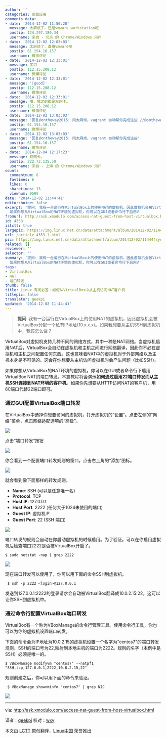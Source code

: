 ```yaml
---
author: ''
categories: 桌面应用
comments_data:
- date: '2014-12-02 11:50:20'
  message: 太麻烦了，还是vmware workstation吧
  postip: 124.207.180.34
  username: 来自 - 北京 的 Chrome/Windows 用户
- date: '2014-12-02 12:03:03'
  message: 太麻烦了，直接vmware吧
  postip: 61.154.16.157
  username: 微博评论
- date: '2014-12-02 12:33:01'
  message: 学习
  postip: 112.15.208.12
  username: 微博评论
- date: '2014-12-02 12:33:01'
  message: '[good]'
  postip: 112.15.208.12
  username: 微博评论
- date: '2014-12-02 12:33:01'
  message: 哦，我之前都是双网卡。
  postip: 112.15.208.12
  username: 微博评论
- date: '2014-12-02 13:03:03'
  message: '回复@ontheway2015: 同太麻烦，vagrant 自动帮你完成这些 //@ontheway2015:太麻烦了，直接vmware吧'
  postip: 61.154.16.157
  username: 微博评论
- date: '2014-12-02 13:03:03'
  message: '回复@ontheway2015: 同太麻烦，vagrant 自动帮你完成这些'
  postip: 61.154.16.157
  username: 微博评论
- date: '2014-12-04 12:17:23'
  message: 双网卡。
  postip: 222.72.135.58
  username: 来自 - 上海 的 Chrome/Windows 用户
count:
  commentnum: 8
  favtimes: 6
  likes: 0
  sharetimes: 13
  viewnum: 9599
date: '2014-12-02 11:44:41'
editorchoice: false
excerpt: '提问: 我有一台运行在VirtualBox上的使用NAT的虚拟机，因此虚拟机会被VirtualBox分配一个私有IP地址(10.x.x.x)。如果我想要从主机SSH到虚拟机中，我该怎么做？  VirtualBox对虚拟机支持几种不同的网络方式，其中一种是NAT网络。当虚拟机启用NAT后，VirtualBox会自动在虚拟机和主机之间进行网络翻译，因此你不必在虚拟机和主机之间配置任何东西。这也意味着NAT中的虚拟机对于外部网络以及主机本身是不可见的。这会在你想要从主机访问虚拟机时会产生问题（比如SSH）。
  如果你想从VirtualBox的NAT环境的虚拟机，你可以在GUI或者命令行下启用V'
fromurl: http://ask.xmodulo.com/access-nat-guest-from-host-virtualbox.html
id: 4353
islctt: true
largepic: https://img.linux.net.cn/data/attachment/album/201412/02/114444syq7h72lch7vyk2d.jpg
url: /article-4353-1.html
pic: https://img.linux.net.cn/data/attachment/album/201412/02/114444syq7h72lch7vyk2d.jpg.thumb.jpg
related: []
reviewer: ''
selector: ''
summary: '提问: 我有一台运行在VirtualBox上的使用NAT的虚拟机，因此虚拟机会被VirtualBox分配一个私有IP地址(10.x.x.x)。如果我想要从主机SSH到虚拟机中，我该怎么做？  VirtualBox对虚拟机支持几种不同的网络方式，其中一种是NAT网络。当虚拟机启用NAT后，VirtualBox会自动在虚拟机和主机之间进行网络翻译，因此你不必在虚拟机和主机之间配置任何东西。这也意味着NAT中的虚拟机对于外部网络以及主机本身是不可见的。这会在你想要从主机访问虚拟机时会产生问题（比如SSH）。
  如果你想从VirtualBox的NAT环境的虚拟机，你可以在GUI或者命令行下启用V'
tags:
- VirtualBox
- NAT
- 端口转发
thumb: false
title: Linux 有问必答：如何从VirtualBox中从主机访问NAT客户机
titlepic: false
translator: geekpi
updated: '2014-12-02 11:44:41'
---
```



> 
> **提问**: 我有一台运行在VirtualBox上的使用NAT的虚拟机，因此虚拟机会被VirtualBox分配一个私有IP地址(10.x.x.x)。如果我想要从主机SSH到虚拟机中，我该怎么做？
> 
> 
> 


VirtualBox对虚拟机支持几种不同的网络方式，其中一种是NAT网络。当虚拟机启用NAT后，VirtualBox会自动在虚拟机和主机之间进行网络翻译，因此你不必在虚拟机和主机之间配置任何东西。这也意味着NAT中的虚拟机对于外部网络以及主机本身是不可见的。这会在你想要从主机访问虚拟机时会产生问题（比如SSH）。


如果你想从VirtualBox的NAT环境的虚拟机，你可以在GUI或者命令行下启用VirtualBox NAT的端口转发。本篇教程将会演示**如何通过启用22端口转发而从主机SSH连接到NAT环境的客户机**。如果你先想要从HTTP访问NAT的客户机，用80端口代替22端口即可。


### 通过GUI配置VirtualBox端口转发


在VirtualBox中选择你想要访问的虚拟机，打开虚拟机的“设置”。点击左侧的“网络”菜单，点击网络适配选项的“高级”。


![](/data/attachment/album/201412/02/114444syq7h72lch7vyk2d.jpg)


点击“端口转发”按钮


![](/data/attachment/album/201412/02/114447cr9kzmjkje99pk3k.jpg)


你会看到一个配置端口转发规则的窗口。点击右上角的“添加”图标。


![](/data/attachment/album/201412/02/114449m9y5lc999clc9lcc.jpg)


就会看到像下面那样的转发规则。


* **Name**: SSH (可以是任意唯一名)
* **Protocol**: TCP
* **Host IP**: 127.0.0.1
* **Host Port**: 2222 (任何大于1024未使用的端口)
* **Guest IP**: 虚拟机IP
* **Guest Port**: 22 (SSH 端口)


![](/data/attachment/album/201412/02/114451csbxtu0xlbttvlv8.png)


端口转发的规则会自动在你启动虚拟机的时候启用。为了验证。可以在你启用虚拟机后检查端口2222是否被VirtualBox开启了。



```
$ sudo netstat -nap | grep 2222 

```

![](/data/attachment/album/201412/02/114453q8n48oiig3ivrizo.jpg)


现在端口转发可以使用了，你可以用下面的命令SSH到虚拟机。



```
 $ ssh -p 2222 <login>@127.0.0.1 

```

发送到127.0.0.1:2222的登录请求会自动被VirtualBox翻译成10.0.2.15:22，这可以让你SSH到虚拟机中。


### 通过命令行配置VirtualBox端口转发


VirtualBox有一个称为VBoxManage的命令行管理工具。使用命令行工具，你也可以为你的虚拟机设置端口转发。


下面的命令会为IP地址为10.0.2.15的虚拟机设置一个名字为"centos7"的端口转发规则，SSH的端口号为22,映射到本地主机的端口为2222。规则的名字（本例中是SSH）必须是唯一的。



```
$ VBoxManage modifyvm "centos7" --natpf1 "SSH,tcp,127.0.0.1,2222,10.0.2.15,22" 

```

规则创建之后，你可以用下面的命令来验证。



```
 $ VBoxManage showvminfo "centos7" | grep NIC 

```

![](/data/attachment/album/201412/02/114455b8378d2hdhudaavd.jpg)




---


via: <http://ask.xmodulo.com/access-nat-guest-from-host-virtualbox.html>


译者：[geekpi](https://github.com/geekpi) 校对：[wxy](https://github.com/wxy)


本文由 [LCTT](https://github.com/LCTT/TranslateProject) 原创翻译，[Linux中国](http://linux.cn/) 荣誉推出